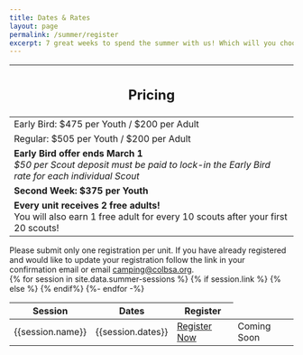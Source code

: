```yaml
---
title: Dates & Rates
layout: page
permalink: /summer/register
excerpt: 7 great weeks to spend the summer with us! Which will you choose?
---
```


<div class="row">
  <div class="col">
    <table class="table table-striped my-3 ">
      <thead class="text-center">
        <tr>
          <th scope="col"><h2 class="my-0">Pricing</h2></th>
        </tr>
      </thead>
      <tbody class="text-center">
          <tr>
            <td>Early Bird: $475 per Youth / $200 per Adult</td>
          </tr>
          <tr>
            <td>Regular: $505 per Youth / $200 per Adult</td>
          </tr>
          <tr>
            <td>
              <strong>Early Bird offer ends March 1</strong><br>
              <em>$50 per Scout deposit must be paid to lock-in the Early Bird rate for each individual Scout</em>
            </td>
          </tr>
          <tr>
            <td><strong>Second Week: $375 per Youth</strong></td>
          </tr>
          <tr>
            <td><strong>Every unit receives 2 free adults!</strong><br>You will also earn 1 free adult for every 10 scouts after your first 20 scouts!</td>
          </tr>
      </tbody>
    </table>
    <div class="col alert alert-primary text-center">
      Please submit only one registration per unit. If you have already registered and would like to update your registration follow the link in your confirmation email or email <a href="mailto:camping@colbsa.org">camping@colbsa.org</a>.
    </div>
  </div>
  <div class="col">
    <table class="table table-striped my-3 text-center">
      <thead>
        <tr>
          <th scope="col">Session</th>
          <th scope="col">Dates</th>
          <th scope="col">Register</th>
        </tr>
      </thead>
      <tbody>
      {% for session in site.data.summer-sessions %}
        <tr>
          <td>{{session.name}}</td>
          <td>{{session.dates}}</td>
          {% if session.link %}
            <td><a class="btn btn-primary btn-block" href="{{session.link}}" target="_blank">Register Now</a></td>
          {% else %}
            <td>Coming Soon</td>
          {% endif%}
        </tr>
      {%- endfor -%}
      </tbody>
    </table>
  </div>
</div>
